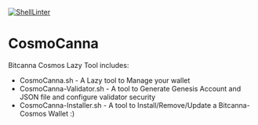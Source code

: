 [![ShellLinter](https://github.com/hellresistor/CosmoCanna/actions/workflows/main.yml/badge.svg)](https://github.com/hellresistor/CosmoCanna/actions/workflows/main.yml)

# CosmoCanna
Bitcanna Cosmos Lazy Tool includes:
  - CosmoCanna.sh           - A Lazy tool to Manage your wallet
  - CosmoCanna-Validator.sh - A tool to Generate Genesis Account and JSON file and configure validator security
  - CosmoCanna-Installer.sh - A tool to Install/Remove/Update a Bitcanna-Cosmos Wallet :)


